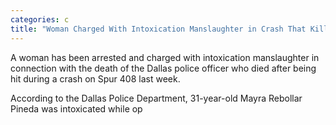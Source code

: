 ```yaml
---
categories: c
title: "Woman Charged With Intoxication Manslaughter in Crash That Killed Officer"
---
```


A woman has been arrested and charged with intoxication manslaughter in connection with&nbsp;the death of the Dallas police officer who died after being hit during a crash on Spur 408 last week.



According to the Dallas Police Department, 31-year-old Mayra Rebollar Pineda was intoxicated while op